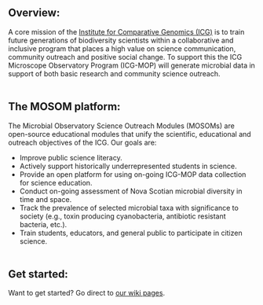 ## **Overview:** 
A core mission of the [Institute for Comparative Genomics (ICG)](https://icgenomics.ca/) is to train future generations of biodiversity scientists within a collaborative and inclusive program that places a high value on science communication, community outreach and positive social change.  To support this the ICG Microscope Observatory Program (ICG-MOP) will generate microbial data in support of both basic research and community science outreach. 
<br><br>

## **The MOSOM platform:** 
The Microbial Observatory Science Outreach Modules (MOSOMs) are open-source educational modules that unify the scientific, educational and outreach objectives of the ICG. 
 Our goals are:
* Improve public science literacy.
* Actively support historically underrepresented students in science.
*	Provide an open platform for using on-going ICG-MOP data collection for science education.
*	Conduct on-going assessment of Nova Scotian microbial diversity in time and space.
*	Track the prevalence of selected microbial taxa with significance to society (e.g., toxin producing cyanobacteria, antibiotic resistant bacteria, etc.).
*	Train students, educators, and general public to participate in citizen science.
<br><br>

## **Get started:** 
Want to get started?   Go direct to [our wiki pages](https://github.com/MicroscapeObservatory/Tutorials/wiki).
